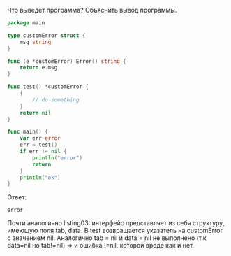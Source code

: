 Что выведет программа? Объяснить вывод программы.

```go
package main

type customError struct {
	msg string
}

func (e *customError) Error() string {
	return e.msg
}

func test() *customError {
	{
		// do something
	}
	return nil
}

func main() {
	var err error
	err = test()
	if err != nil {
		println("error")
		return
	}
	println("ok")
}
```

Ответ:
```
error

```
Почти аналогично listing03: интерфейс представляет из себя структуру, имеющую поля tab, data.
В test возвращается указатель на customError с значением nil. Аналогично tab = nil и data = nil не выполнено
(т.к data=nil но tab!=nil) => и ошибка !=nil, которой вроде как и нет.